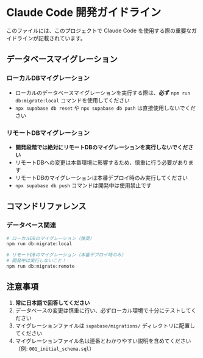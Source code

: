 # Claude Code 開発ガイドライン

このファイルには、このプロジェクトで Claude Code を使用する際の重要なガイドラインが記載されています。

## データベースマイグレーション

### ローカルDBマイグレーション
- ローカルのデータベースマイグレーションを実行する際は、**必ず** `npm run db:migrate:local` コマンドを使用してください
- `npx supabase db reset` や `npx supabase db push` は直接使用しないでください

### リモートDBマイグレーション
- **開発段階では絶対にリモートDBのマイグレーションを実行しないでください**
- リモートDBへの変更は本番環境に影響するため、慎重に行う必要があります
- リモートDBのマイグレーションは本番デプロイ時のみ実行してください
- `npx supabase db push` コマンドは開発中は使用禁止です

## コマンドリファレンス

### データベース関連
```bash
# ローカルDBのマイグレーション（推奨）
npm run db:migrate:local

# リモートDBのマイグレーション（本番デプロイ時のみ）
# 開発中は実行しないこと！
npm run db:migrate:remote
```

## 注意事項

1. **常に日本語で回答してください**
2. データベースの変更は慎重に行い、必ずローカル環境で十分にテストしてください
3. マイグレーションファイルは `supabase/migrations/` ディレクトリに配置してください
4. マイグレーションファイル名は連番とわかりやすい説明を含めてください（例: `001_initial_schema.sql`）

